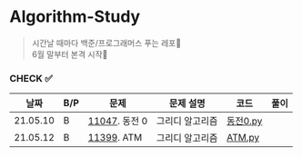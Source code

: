# Algorithm-Study

> 시간날 때마다 백준/프로그래머스 푸는 레포🐢   
> 6월 말부터 본격 시작🐇 


### CHECK ✅
|날짜|B/P|문제|문제 설명|코드|풀이|
|---|---|---|---|---|---|
|21.05.10|B|[11047](https://www.acmicpc.net/problem/11047). 동전 0|그리디 알고리즘|[동전0.py](./B-11047/동전0.py)||
|21.05.12|B|[11399](https://www.acmicpc.net/problem/11399). ATM|그리디 알고리즘|[ATM.py](./B-11399/ATM.py)||
